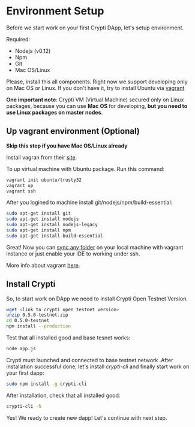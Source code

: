 # Environment Setup

Before we start work on your first Crypti DApp, let's setup environment.

Required:

  * Nodejs (v0.12)
  * Npm
  * Git
  * Mac OS/Linux

Please, install this all components. Right now we support developing only on Mac OS or Linux.
If you don't have it, try to install Ubuntu via [vagrant](https://www.vagrantup.com/)

**One important note**: Crypti VM (Virtual Machine) secured only on Linux packages, because you can use **Mac OS** for developing, **but you need to use Linux packages on master nodes**.

## Up vagrant environment (Optional)

**Skip this step if you have Mac OS/Linux already**

Install vagran from their [site](https://www.vagrantup.com/).

To up virtual machine with Ubuntu package. Run this command:

```sh
vagrant init ubuntu/trusty32
vagrant up
vagrant ssh
```

After you logined to machine install git/nodejs/npm/build-essential:

``` sh
sudo apt-get install git
sudo apt-get install nodejs
sudo apt-get install nodejs-legacy
sudo apt-get install npm
sudo apt-get install build-essential
```

Great! Now you can [sync any folder](https://docs.vagrantup.com/v2/synced-folders/basic_usage.html) on your local machine with vagrant instance or just enable your IDE to working under ssh.

More info about vagrant [here](https://docs.vagrantup.com/v2/).

## Install Crypti

So, to start work on DApp we need to install Crypti Open Testnet Version.

``` sh
wget <link to crypti open testnet version>
unzip 0.5.0-testnet.zip
cd 0.5.0-testnet
npm install --production
```

Test that all installed good and base tesnet works:
``` sh
node app.js
```

Crypti must launched and connected to base testnet network .After installation successful done, let's install *crypti-cli* and finally start work on your first dapp:

``` sh
sudo npm install -g crypti-cli
```

After installation, check that all installed good:
``` sh
crypti-cli -h
```

Yes! We ready to create new dapp! Let's continue with next step.
